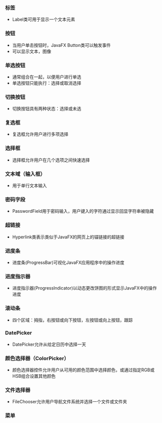 ### 标签
- Label类可用于显示一个文本元素

### 按钮
- 当用户单击按钮时，JavaFX Button类可以触发事件
- 可以显示文本，图像

### 单选按钮
- 通常组合在一起，以便用户进行单选
- 单选按钮只能执行：选择或取消选择

### 切换按钮
- 切换按钮具有两种状态：选择或未选

### 复选框
- 复选框允许用户进行多项选择

### 选择框
- 选择框允许用户在几个选项之间快速选择

### 文本域（输入框）
- 用于单行文本输入

### 密码字段
- PasswordField用于密码输入，用户键入的字符通过显示回显字符串被隐藏

### 超链接
- Hyperlink类表示类似于JavaFX的网页上的锚链接的超链接

### 进度条
- 进度条(ProgressBar)可视化JavaFX应用程序中的操作进度

### 进度指示器
- 进度指示器(ProgressIndicator)以动态更改饼图的形式显示JavaFX中的操作进度

### 滚动条
- 四个区域：拇指，右按钮或向下按钮，左按钮或向上按钮，跟踪

### DatePicker
- DatePicker允许从给定日历中选择一天

### 颜色选择器（ColorPicker）
- 颜色选择器控件允许用户从可用的颜色范围中选择颜色，或通过指定RGB或HSB组合设置其他颜色

### 文件选择器
- FileChooser允许用户导航文件系统并选择一个文件或文件夹

### 菜单